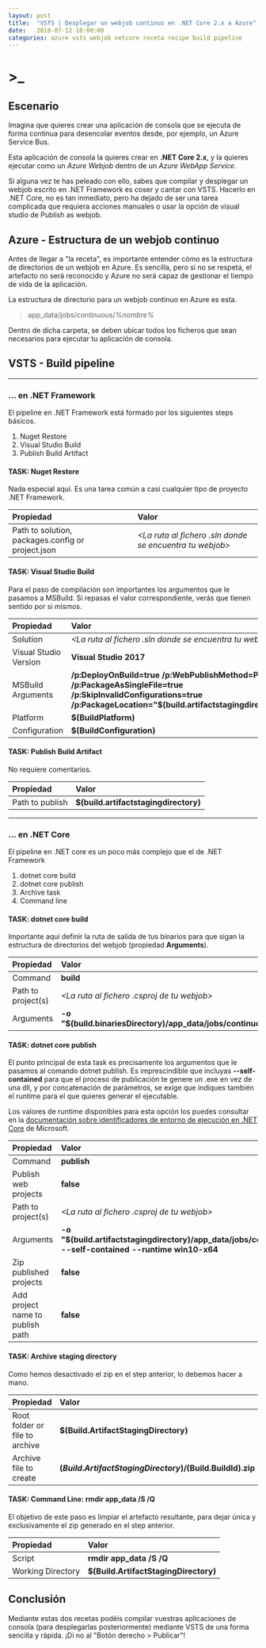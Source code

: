 ```yaml
---
layout: post
title:  "VSTS | Desplegar un webjob continuo en .NET Core 2.x a Azure"
date:   2018-07-12 18:00:00
categories: azure vsts webjob netcore receta recipe build pipeline
---
```

# >_

## Escenario

Imagina que quieres crear una aplicación de consola que se ejecuta de forma continua para desencolar eventos desde, por ejemplo, un Azure Service Bus.

Esta aplicación de consola la quieres crear en **.NET Core 2.x**, y la quieres ejecutar como un *Azure Webjob* dentro de un *Azure WebApp Service*.

Si alguna vez te has peleado con ello, sabes que compilar y desplegar un webjob escrito en .NET Framework es coser y cantar con VSTS. Hacerlo en .NET Core, no es tan inmediato, pero ha dejado de ser una tarea complicada que requiera acciones manuales o usar la opción de visual studio de Publish as webjob.

## Azure - Estructura de un webjob continuo

Antes de llegar a "la receta", es importante entender cómo es la estructura de directorios de un webjob en Azure. Es sencilla, pero si no se respeta, el artefacto no será reconocido y Azure no será capaz de gestionar el tiempo de vida de la aplicación.

La estructura de directorio para un webjob continuo en Azure es esta.

> app_data/jobs/continuous/_%nombre%_

Dentro de dicha carpeta, se deben ubicar todos los ficheros que sean necesarios para ejecutar tu aplicación de consola.

## VSTS - Build pipeline

---

### ... en .NET Framework

El pipeline en .NET Framework está formado por los siguientes steps básicos.

1. Nuget Restore
1. Visual Studio Build
1. Publish Build Artifact

#### TASK: Nuget Restore

Nada especial aquí. Es una tarea común a casi cualquier tipo de proyecto .NET Framework.

| Propiedad | Valor |
|:-|:-|
| Path to solution, packages.config or project.json | *<La ruta al fichero .sln donde se encuentra tu webjob>* |

#### TASK: Visual Studio Build

Para el paso de compilación son importantes los argumentos que le pasamos a MSBuild. Si repasas el valor correspondiente, verás que tienen sentido por si mismos.

| Propiedad | Valor |
|:-|:-|
| Solution | *<La ruta al fichero .sln donde se encuentra tu webjob>* |
| Visual Studio Version | **Visual Studio 2017** |
| MSBuild Arguments | **/p:DeployOnBuild=true /p:WebPublishMethod=Package /p:PackageAsSingleFile=true /p:SkipInvalidConfigurations=true /p:PackageLocation="$(build.artifactstagingdirectory)\\"** |
| Platform | **$(BuildPlatform)** |
| Configuration | **$(BuildConfiguration)** |

#### TASK: Publish Build Artifact

No requiere comentarios.

| Propiedad | Valor |
|:-|:-|
| Path to publish | **$(build.artifactstagingdirectory)** |

---

### ... en .NET Core

El pipeline en .NET core es un poco más complejo que el de .NET Framework

1. dotnet core build
1. dotnet core publish
1. Archive task
1. Command line

#### TASK: dotnet core build

Importante aquí definir la ruta de salida de tus binarios para que sigan la estructura de directorios del webjob (propiedad **Arguments**).

| Propiedad | Valor |
|:-|:-|
| Command | **build** |
| Path to project(s) | *<La ruta al fichero .csproj de tu webjob>* |
| Arguments | **-o "$(build.binariesDirectory)/app_data/jobs/continuous/_<nombre_de_tu_job>_"** |

#### TASK: dotnet core publish

El punto principal de esta task es precisamente los argumentos que le pasamos al comando dotnet publish. Es imprescindible que incluyas **--self-contained** para que el proceso de publicación te genere un .exe en vez de una dll, y por concatenación de parámetros, se exige que indiques también el runtime para el que quieres generar el ejecutable.

Los valores de runtime disponibles para esta opción los puedes consultar en la [documentación sobre identificadores de entorno de ejecución en .NET Core](https://docs.microsoft.com/es-es/dotnet/core/rid-catalog) de Microsoft.

| Propiedad | Valor |
|:-|:-|
| Command | **publish** |
| Publish web projects | **false** |
| Path to project(s) | *<La ruta al fichero .csproj de tu webjob>* |
| Arguments | **-o "$(build.artifactstagingdirectory)/app_data/jobs/continuous/_<nombre_de_tu_job>_" --self-contained --runtime win10-x64** |
| Zip published projects | **false** |
| Add project name to publish path | **false** |

#### TASK: Archive staging directory

Como hemos desactivado el zip en el step anterior, lo debemos hacer a mano.

| Propiedad | Valor |
|:-|:-|
| Root folder or file to archive | **$(Build.ArtifactStagingDirectory)**|
| Archive file to create | **$(Build.ArtifactStagingDirectory)/$(Build.BuildId).zip**|

#### TASK: Command Line: rmdir app_data /S /Q

El objetivo de este paso es limpiar el artefacto resultante, para dejar única y exclusivamente el zip generado en el step anterior.

| Propiedad | Valor |
|:-|:-|
|Script|**rmdir app_data /S /Q**|
|Working Directory| **$(Build.ArtifactStagingDirectory)**|

## Conclusión

Mediante estas dos recetas podéis compilar vuestras aplicaciones de consola (para desplegarlas posteriormente) mediante VSTS de una forma sencilla y rápida. ¡Di no al "Botón derecho > Publicar"!